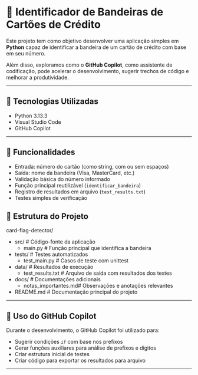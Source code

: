 # 🔐 Identificador de Bandeiras de Cartões de Crédito

Este projeto tem como objetivo desenvolver uma aplicação simples em **Python** capaz de identificar a bandeira de um cartão de crédito com base em seu número.

Além disso, exploramos como o **GitHub Copilot**, como assistente de codificação, pode acelerar o desenvolvimento, sugerir trechos de código e melhorar a produtividade.

---

## 🚀 Tecnologias Utilizadas

- Python 3.13.3  
- Visual Studio Code  
- GitHub Copilot  

---

## 🎯 Funcionalidades

- Entrada: número do cartão (como string, com ou sem espaços)
- Saída: nome da bandeira (Visa, MasterCard, etc.)
- Validação básica do número informado
- Função principal reutilizável (`identificar_bandeira`)
- Registro de resultados em arquivo (`test_results.txt`)
- Testes simples de verificação

## 📁 Estrutura do Projeto

card-flag-detector/
- src/ # Código-fonte da aplicação
  - main.py # Função principal que identifica a bandeira
- tests/ # Testes automatizados
  - test_main.py # Casos de teste com unittest
- data/ # Resultados de execução
  - test_results.txt # Arquivo de saída com resultados dos testes
- docs/ # Documentações adicionais
  - notas_importantes.md# Observações e anotações relevantes
- README.md # Documentação principal do projeto

---

## 🤖 Uso do GitHub Copilot

Durante o desenvolvimento, o GitHub Copilot foi utilizado para:
- Sugerir condições `if` com base nos prefixos
- Gerar funções auxiliares para análise de prefixos e dígitos
- Criar estrutura inicial de testes
- Criar código para exportar os resultados para arquivo

---
